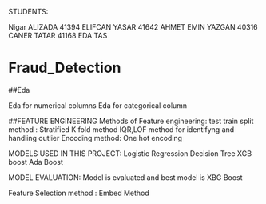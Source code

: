 


STUDENTS:

Nigar ALIZADA 41394
ELIFCAN YASAR 41642
AHMET EMIN YAZGAN 40316
CANER TATAR 41168
EDA TAS

# Fraud_Detection
##Eda

Eda for numerical columns
Eda for categorical column



##FEATURE ENGINEERING
Methods of Feature engineering:
test train split method : Stratified K fold method
IQR,LOF method for identifyng and handling outlier
Encoding method: One hot encoding


MODELS USED IN THIS PROJECT:
Logistic Regression
Decision Tree
XGB boost
Ada Boost 


MODEL EVALUATION:
Model is evaluated and best model is XBG Boost

Feature Selection method : Embed Method

